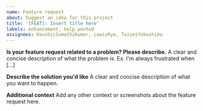 ```yaml
---
name: Feature request
about: Suggest an idea for this project
title: '[FEAT]: Insert title here'
labels: enhancement, help wanted
assignees: KoushicSumathiKumar, LewisRye, TaiseiYokoshima
---
```


**Is your feature request related to a problem? Please describe.**
A clear and concise description of what the problem is. Ex. I'm always frustrated when [...]

**Describe the solution you'd like**
A clear and concise description of what you want to happen.

**Additional context**
Add any other context or screenshots about the feature request here.
